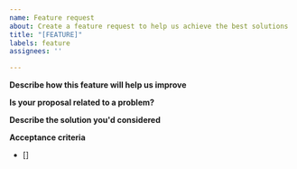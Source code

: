 ```yaml
---
name: Feature request
about: Create a feature request to help us achieve the best solutions
title: "[FEATURE]"
labels: feature
assignees: ''

---
```


**Describe how this feature will help us improve**
<!-- Describe why do you think this feature is needed. -->

**Is your proposal related to a problem?**
<!-- Describe the issue or type its number (eg. #223) -->

**Describe the solution you'd considered**
<!-- 
A concise description of your preferred solution. Things to address include:

  - Details of the technical implementation
  - Tradeoffs made in design decisions
  - Caveats and considerations for the future

If there are multiple solutions, please present each one separately. Save comparisons for the very end.
-->

**Acceptance criteria**
<!-- List things that have to be done before closing the issue -->
- []  